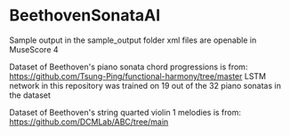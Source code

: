 # BeethovenSonataAI
Sample output in the sample_output folder
xml files are openable in MuseScore 4

Dataset of Beethoven's piano sonata chord progressions is from: https://github.com/Tsung-Ping/functional-harmony/tree/master
LSTM network in this repository was trained on 19 out of the 32 piano sonatas in the dataset

Dataset of Beethoven's string quarted violin 1 melodies is from: https://github.com/DCMLab/ABC/tree/main

